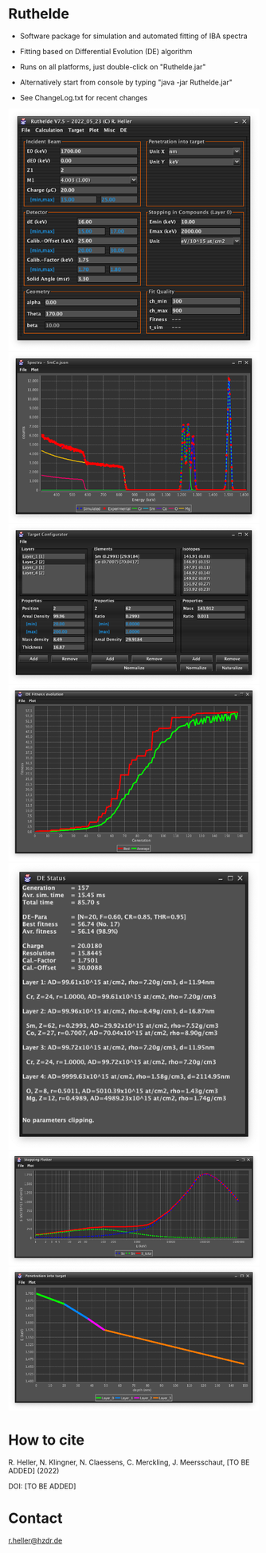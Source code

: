 # Ruthelde

- Software package for simulation and automated fitting of IBA spectra
- Fitting based on Differential Evolution (DE) algorithm

- Runs on all platforms, just double-click on "Ruthelde.jar"
- Alternatively start from console by typing "java -jar Ruthelde.jar"
- See ChangeLog.txt for recent changes

![Main](/pics/Ruthelde_Main.png?raw=true "Optional Title")
![Spectrum](/pics/Ruthelde_Spectrum.png?raw=true "Optional Title")
![Target](/pics/Ruthelde_Target.png?raw=true "Optional Title")
![Fitness](/pics/Ruthelde_Fitness.png?raw=true "Optional Title")
![Status](/pics/Ruthelde_Status.png?raw=true "Optional Title")
![Stopping](/pics/Ruthelde_Stopping.png?raw=true "Optional Title")
![Penetration](/pics/Ruthelde_Penetration.png?raw=true "Optional Title")


# How to cite

R. Heller, N. Klingner, N. Claessens,  C. Merckling, J. Meersschaut, [TO BE ADDED] (2022)

DOI: [TO BE ADDED]


# Contact

r.heller@hzdr.de



